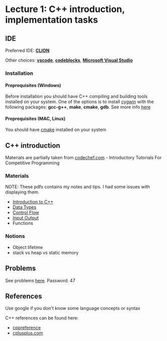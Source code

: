 # Lecture 1: C++ introduction, implementation tasks

## IDE
Preferred IDE: **[CLION](https://www.jetbrains.com/clion/)**

Other choices: **[vscode](https://code.visualstudio.com/)**, **[codeblocks](http://www.codeblocks.org/)**, **[Microsoft Visual Studio](https://visualstudio.microsoft.com/vs/)**

### Installation

#### Preprequisites (Windows)
Before installation you should have C++ compiling and building tools installed on your system. One of the options is to install [cygwin](https://www.cygwin.com/) with the following packages: **gcc-g++**, **make**, **cmake**, **gdb**. See more info [here](https://www.jetbrains.com/help/clion/quick-tutorial-on-configuring-clion-on-windows.html)

#### Preprequisites (MAC, Linux)
You should have [cmake](https://cmake.org/) installed on your system

## C++ introduction

Materials are partially taken from [codechef.com](https://www.codechef.com/ioi/basics#) - Introductory Tutorials For Competitive Programming

### Materials

NOTE: These pdfs contains my notes and tips. I had some issues with displaying them.

* [Introduction to C++](Materials/Introduction_to_C++.pdf)
* [Data Types](Materials/DATATYPES+.pdf)
* [Control Flow](Materials/Control_Flow.pdf)
* [Input Output](Materials/IO.pdf)
* Functions

### Notions
* Object lifetime
* stack vs heap vs static memory

## Problems

See problems [here](https://vjudge.net/contest/339635). Password: 47

## References

Use google if you don't know some language concepts or syntax

C++ references can be found here:
* [cppreference](https://en.cppreference.com/w/)
* [cplusplus.com](http://www.cplusplus.com/)
